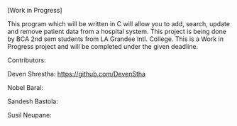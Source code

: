 [Work in Progress]

This program which will be written in C will allow you to add, search, update and remove patient data from a hospital system.
This project is being done by BCA 2nd sem students from LA Grandee Intl. College.
This is a Work in Progress project and will be completed under the given deadline.

Contributors:

Deven Shrestha: https://github.com/DevenStha

Nobel Baral: 

Sandesh Bastola: 

Susil Neupane:
